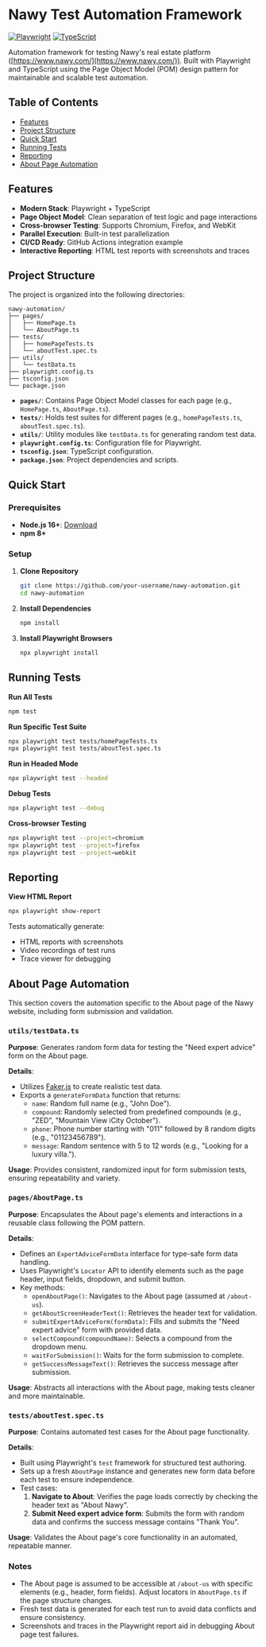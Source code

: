 # Nawy Test Automation Framework

[![Playwright](https://img.shields.io/badge/Playwright-2.4+-blue?logo=playwright)](https://playwright.dev)
[![TypeScript](https://img.shields.io/badge/TypeScript-4.9+-3178C6?logo=typescript)](https://www.typescriptlang.org)

Automation framework for testing Nawy's real estate platform ([https://www.nawy.com/](https://www.nawy.com/)). Built with Playwright and TypeScript using the Page Object Model (POM) design pattern for maintainable and scalable test automation.

## Table of Contents

- [Features](#features)
- [Project Structure](#project-structure)
- [Quick Start](#quick-start)
- [Running Tests](#running-tests)
- [Reporting](#reporting)
- [About Page Automation](#about-page-automation)

## Features

- **Modern Stack**: Playwright + TypeScript
- **Page Object Model**: Clean separation of test logic and page interactions
- **Cross-browser Testing**: Supports Chromium, Firefox, and WebKit
- **Parallel Execution**: Built-in test parallelization
- **CI/CD Ready**: GitHub Actions integration example
- **Interactive Reporting**: HTML test reports with screenshots and traces

## Project Structure

The project is organized into the following directories:

```
nawy-automation/
├── pages/
│   ├── HomePage.ts
│   └── AboutPage.ts    
├── tests/
│   ├── homePageTests.ts
│   └── aboutTest.spec.ts  
├── utils/
│   └── testData.ts    
├── playwright.config.ts
├── tsconfig.json
└── package.json
```

- **`pages/`**: Contains Page Object Model classes for each page (e.g., `HomePage.ts`, `AboutPage.ts`).
- **`tests/`**: Holds test suites for different pages (e.g., `homePageTests.ts`, `aboutTest.spec.ts`).
- **`utils/`**: Utility modules like `testData.ts` for generating random test data.
- **`playwright.config.ts`**: Configuration file for Playwright.
- **`tsconfig.json`**: TypeScript configuration.
- **`package.json`**: Project dependencies and scripts.

## Quick Start

### Prerequisites

- **Node.js 16+**: [Download](https://nodejs.org/)
- **npm 8+**

### Setup

1. **Clone Repository**
   ```bash
   git clone https://github.com/your-username/nawy-automation.git
   cd nawy-automation
   ```

2. **Install Dependencies**
   ```bash
   npm install
   ```

3. **Install Playwright Browsers**
   ```bash
   npx playwright install
   ```

## Running Tests

**Run All Tests**
```bash
npm test
```

**Run Specific Test Suite**
```bash
npx playwright test tests/homePageTests.ts
npx playwright test tests/aboutTest.spec.ts
```

**Run in Headed Mode**
```bash
npx playwright test --headed
```

**Debug Tests**
```bash
npx playwright test --debug
```

**Cross-browser Testing**
```bash
npx playwright test --project=chromium
npx playwright test --project=firefox
npx playwright test --project=webkit
```

## Reporting

**View HTML Report**
```bash
npx playwright show-report
```

Tests automatically generate:
- HTML reports with screenshots
- Video recordings of test runs
- Trace viewer for debugging

## About Page Automation

This section covers the automation specific to the About page of the Nawy website, including form submission and validation.

### `utils/testData.ts`

**Purpose**: Generates random form data for testing the "Need expert advice" form on the About page.

**Details**:
- Utilizes [Faker.js](https://fakerjs.dev/) to create realistic test data.
- Exports a `generateFormData` function that returns:
  - `name`: Random full name (e.g., "John Doe").
  - `compound`: Randomly selected from predefined compounds (e.g., "ZED", "Mountain View iCity October").
  - `phone`: Phone number starting with "011" followed by 8 random digits (e.g., "01123456789").
  - `message`: Random sentence with 5 to 12 words (e.g., "Looking for a luxury villa.").

**Usage**: Provides consistent, randomized input for form submission tests, ensuring repeatability and variety.

### `pages/AboutPage.ts`

**Purpose**: Encapsulates the About page's elements and interactions in a reusable class following the POM pattern.

**Details**:
- Defines an `ExpertAdviceFormData` interface for type-safe form data handling.
- Uses Playwright's `Locator` API to identify elements such as the page header, input fields, dropdown, and submit button.
- Key methods:
  - `openAboutPage()`: Navigates to the About page (assumed at `/about-us`).
  - `getAboutScreenHeaderText()`: Retrieves the header text for validation.
  - `submitExpertAdviceForm(formData)`: Fills and submits the "Need expert advice" form with provided data.
  - `selectCompound(compoundName)`: Selects a compound from the dropdown menu.
  - `waitForSubmission()`: Waits for the form submission to complete.
  - `getSuccessMessageText()`: Retrieves the success message after submission.

**Usage**: Abstracts all interactions with the About page, making tests cleaner and more maintainable.

### `tests/aboutTest.spec.ts`

**Purpose**: Contains automated test cases for the About page functionality.

**Details**:
- Built using Playwright's `test` framework for structured test authoring.
- Sets up a fresh `AboutPage` instance and generates new form data before each test to ensure independence.
- Test cases:
  1. **Navigate to About**: Verifies the page loads correctly by checking the header text as "About Nawy".
  2. **Submit Need expert advice form**: Submits the form with random data and confirms the success message contains "Thank You".

**Usage**: Validates the About page's core functionality in an automated, repeatable manner.

### Notes

- The About page is assumed to be accessible at `/about-us` with specific elements (e.g., header, form fields). Adjust locators in `AboutPage.ts` if the page structure changes.
- Fresh test data is generated for each test run to avoid data conflicts and ensure consistency.
- Screenshots and traces in the Playwright report aid in debugging About page test failures.
